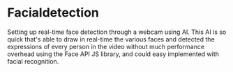 # Facialdetection
Setting up real-time face detection through a webcam using AI. This AI is so quick that's able to draw in real-time the various faces and detected the expressions of every person in the video without much performance overhead using the Face API JS library, and could easy implemented with facial recognition.
